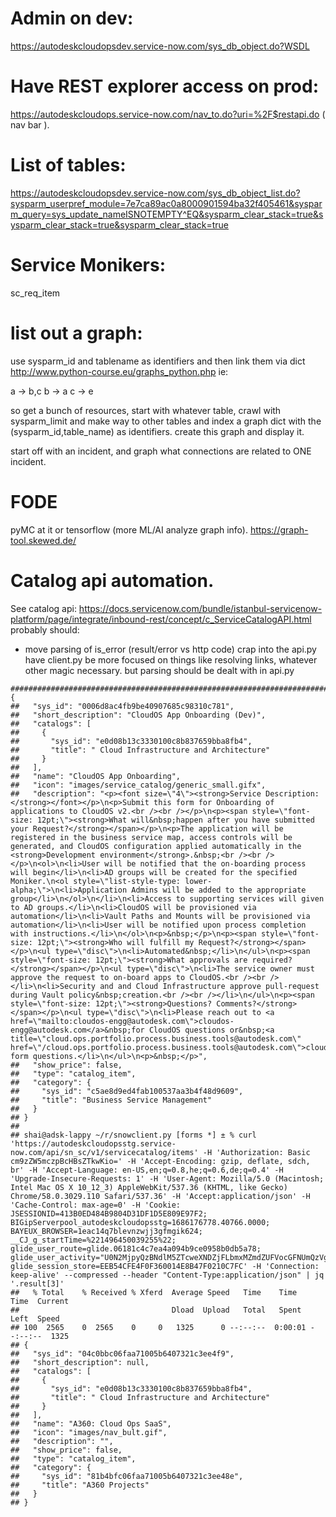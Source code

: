 # Admin on dev:

https://autodeskcloudopsdev.service-now.com/sys_db_object.do?WSDL

# Have REST explorer access on prod:

https://autodeskcloudops.service-now.com/nav_to.do?uri=%2F$restapi.do ( nav bar ).

# List of tables:

https://autodeskcloudopsdev.service-now.com/sys_db_object_list.do?sysparm_userpref_module=7e7ca89ac0a8000901594ba32f405461&sysparm_query=sys_update_nameISNOTEMPTY^EQ&sysparm_clear_stack=true&sysparm_clear_stack=true&sysparm_clear_stack=true

# Service Monikers:

sc_req_item

# list out a graph:

use sysparm_id and tablename as identifiers and then link them via dict
http://www.python-course.eu/graphs_python.php
ie:

a -> b,c
b -> a
c -> e

so get a bunch of resources, start with whatever table, crawl with sysparm_limit 
and make way to other tables and index a graph dict with the (sysparm_id,table_name) as identifiers.
create this graph and display it.

start off with an incident, and graph what connections are related to ONE incident.

# FODE

pyMC at it or tensorflow (more ML/AI analyze graph info).
https://graph-tool.skewed.de/

# Catalog api automation.

See catalog api: https://docs.servicenow.com/bundle/istanbul-servicenow-platform/page/integrate/inbound-rest/concept/c_ServiceCatalogAPI.html
probably should:

- move parsing of is_error (result/error vs http code) crap into the api.py
    have client.py be more focused on things like resolving links, whatever other magic necessary.
    but parsing should be dealt with in api.py

```
########################################################################
{
##   "sys_id": "0006d8ac4fb9be40907685c98310c781",
##   "short_description": "CloudOS App Onboarding (Dev)",
##   "catalogs": [
##     {
##       "sys_id": "e0d08b13c3330100c8b837659bba8fb4",
##       "title": " Cloud Infrastructure and Architecture"
##     }
##   ],
##   "name": "CloudOS App Onboarding",
##   "icon": "images/service_catalog/generic_small.gifx",
##   "description": "<p><font size=\"4\"><strong>Service Description:</strong></font></p>\n<p>Submit this form for Onboarding of applications to CloudOS v2.<br /><br /></p>\n<p><span style=\"font-size: 12pt;\"><strong>What will&nbsp;happen after you have submitted your Request?</strong></span></p>\n<p>The application will be registered in the business service map, access controls will be generated, and CloudOS configuration applied automatically in the <strong>Development environment</strong>.&nbsp;<br /><br /></p>\n<ol>\n<li>User will be notified that the on-boarding process will begin</li>\n<li>AD groups will be created for the specified Moniker.\n<ol style=\"list-style-type: lower-alpha;\">\n<li>Application Admins will be added to the appropriate group</li>\n</ol>\n</li>\n<li>Access to supporting services will given to AD groups.</li>\n<li>CloudOS will be provisioned via automation</li>\n<li>Vault Paths and Mounts will be provisioned via automation</li>\n<li>User will be notified upon process completion with instructions.</li>\n</ol>\n<p>&nbsp;</p>\n<p><span style=\"font-size: 12pt;\"><strong>Who will fulfill my Request?</strong></span></p>\n<ul type=\"disc\">\n<li>Automated&nbsp;</li>\n</ul>\n<p><span style=\"font-size: 12pt;\"><strong>What approvals are required?</strong></span></p>\n<ul type=\"disc\">\n<li>The service owner must approve the request to on-board apps to CloudOS.<br /><br /></li>\n<li>Security and and Cloud Infrastructure approve pull-request during Vault policy&nbsp;creation.<br /><br /></li>\n</ul>\n<p><span style=\"font-size: 12pt;\"><strong>Questions? Comments?</strong></span></p>\n<ul type=\"disc\">\n<li>Please reach out to <a href=\"mailto:cloudos-engg@autodesk.com\">cloudos-engg@autodesk.com</a>&nbsp;for CloudOS questions or&nbsp;<a title=\"cloud.ops.portfolio.process.business.tools@autodesk.com\" href=\"/cloud.ops.portfolio.process.business.tools@autodesk.com\">cloud.ops.portfolio.process.business.tools@autodesk.com</a>&nbsp;for form questions.</li>\n</ul>\n<p>&nbsp;</p>",
##   "show_price": false,
##   "type": "catalog_item",
##   "category": {
##     "sys_id": "c5ae8d9ed4fab100537aa3b4f48d9609",
##     "title": "Business Service Management"
##   }
## }
## 
## shai@adsk-lappy ~/r/snowclient.py [forms *] ± % curl 'https://autodeskcloudopsstg.service-now.com/api/sn_sc/v1/servicecatalog/items' -H 'Authorization: Basic cm9zZW5mczpBcHBsZTkwKio=' -H 'Accept-Encoding: gzip, deflate, sdch, br' -H 'Accept-Language: en-US,en;q=0.8,he;q=0.6,de;q=0.4' -H 'Upgrade-Insecure-Requests: 1' -H 'User-Agent: Mozilla/5.0 (Macintosh; Intel Mac OS X 10_12_3) AppleWebKit/537.36 (KHTML, like Gecko) Chrome/58.0.3029.110 Safari/537.36' -H 'Accept:application/json' -H 'Cache-Control: max-age=0' -H 'Cookie: JSESSIONID=413B0ED484B9804D31DF1D5E809E97F2; BIGipServerpool_autodeskcloudopsstg=1686176778.40766.0000; BAYEUX_BROWSER=1eac14q7blevnzwjj3gfmgik624; __CJ_g_startTime=%221496450039255%22; glide_user_route=glide.06181c4c7ea4a094b9ce0958b0db5a78; glide_user_activity="U0N2MjpyQzBNdlM5ZTcweXNDZjFLbmxMZmdZUFVocGFNUmQzVg=="; glide_session_store=EEB54CFE4F0F360014E8B47F0210C7FC' -H 'Connection: keep-alive' --compressed --header "Content-Type:application/json" | jq '.result[3]'
##   % Total    % Received % Xferd  Average Speed   Time    Time     Time  Current
##                                  Dload  Upload   Total   Spent    Left  Speed
## 100  2565    0  2565    0     0   1325      0 --:--:--  0:00:01 --:--:--  1325
## {
##   "sys_id": "04c0bbc06faa71005b6407321c3ee4f9",
##   "short_description": null,
##   "catalogs": [
##     {
##       "sys_id": "e0d08b13c3330100c8b837659bba8fb4",
##       "title": " Cloud Infrastructure and Architecture"
##     }
##   ],
##   "name": "A360: Cloud Ops SaaS",
##   "icon": "images/nav_bult.gif",
##   "description": "",
##   "show_price": false,
##   "type": "catalog_item",
##   "category": {
##     "sys_id": "81b4bfc06faa71005b6407321c3ee48e",
##     "title": "A360 Projects"
##   }
## }
```
